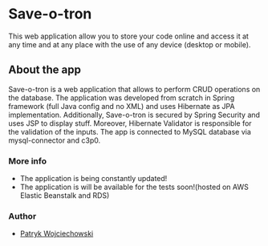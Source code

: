 # Save-o-tron

This web application allow you to store your code online and access it at any time and at any place with the use of any device (desktop or mobile).

## About the app

Save-o-tron is a web application that allows to perform CRUD operations on the database.
The application was developed from scratch in Spring framework (full Java config and no XML) and uses Hibernate as JPA implementation. Additionally, Save-o-tron is secured by Spring Security and uses JSP to display stuff. Moreover, Hibernate Validator is responsible for the validation of the inputs. The app is connected to MySQL database via mysql-connector and c3p0.

### More info

 - The application is being constantly updated!
 - The application is will be available for the tests soon!(hosted on AWS Elastic Beanstalk and RDS)

### Author

- [Patryk Wojciechowski](https://github.com/PatrykWojciechowski)



 